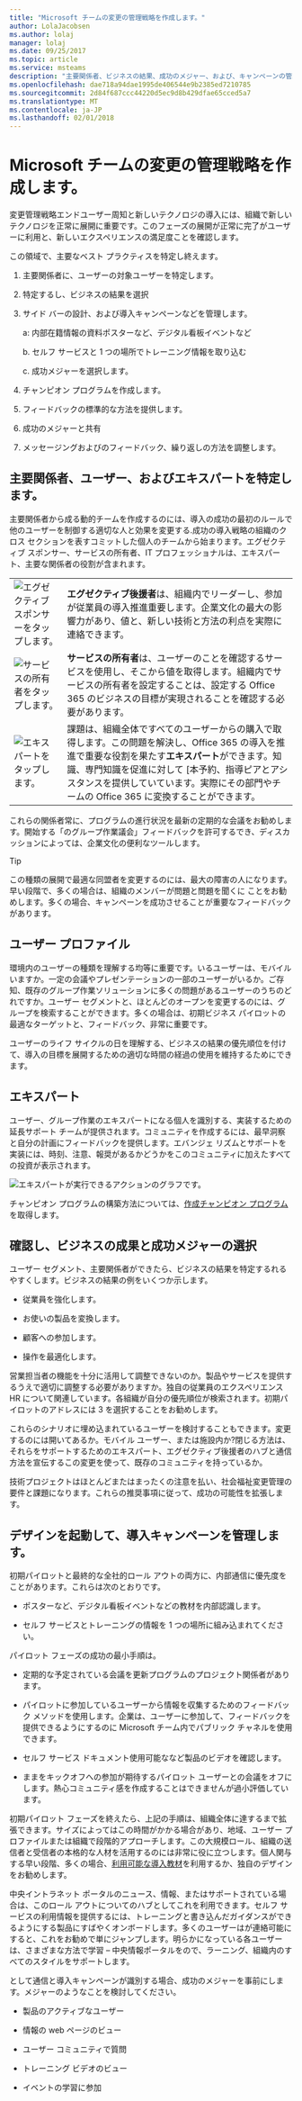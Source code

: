 ```yaml
---
title: "Microsoft チームの変更の管理戦略を作成します。"
author: LolaJacobsen
ms.author: lolaj
manager: lolaj
ms.date: 09/25/2017
ms.topic: article
ms.service: msteams
description: "主要関係者、ビジネスの結果、成功のメジャー、および、キャンペーンの管理の id を Microsoft チームの変更の管理戦略を作成する方法を学習します。"
ms.openlocfilehash: dae718a94dae1995de406544e9b2385ed7210785
ms.sourcegitcommit: 2d84f687ccc44220d5ec9d8b429dfae65cced5a7
ms.translationtype: MT
ms.contentlocale: ja-JP
ms.lasthandoff: 02/01/2018
---
```

<a name="create-a-change-management-strategy-for-microsoft-teams"></a>Microsoft チームの変更の管理戦略を作成します。
=======================================================

変更管理戦略エンドユーザー周知と新しいテクノロジの導入には、組織で新しいテクノロジを正常に展開に重要です。このフェーズの展開が正常に完了がユーザーに利用と、新しいエクスペリエンスの満足度ことを確認します。

この領域で、主要なベスト プラクティスを特定し終えます。

1.  主要関係者に、ユーザーの対象ユーザーを特定します。

2.  特定するし、ビジネスの結果を選択

3.  サイド バーの設計、および導入キャンペーンなどを管理します。

    a: 内部在籍情報の資料ポスターなど、デジタル看板イベントなど

    b. セルフ サービスと 1 つの場所でトレーニング情報を取り込む

    c. 成功メジャーを選択します。

4.  チャンピオン プログラムを作成します。

5.  フィードバックの標準的な方法を提供します。

6.  成功のメジャーと共有

7.  メッセージングおよびのフィードバック、繰り返しの方法を調整します。

<a name="identify-key-stakeholders-users-and-champions"></a>主要関係者、ユーザー、およびエキスパートを特定します。
-----------------------------------------------

主要関係者から成る動的チームを作成するのには、導入の成功の最初のルールで他のユーザーを制御する適切な人と効果を変更する.成功の導入戦略の組織のクロス セクションを表すコミットした個人のチームから始まります。エグゼクティブ スポンサー、サービスの所有者、IT プロフェッショナルは、エキスパート、主要な関係者の役割が含まれます。

|  |  |
|---------|---------|
|![エグゼクティブ スポンサーをタップします。](media/Create_a_change_management_strategy_for_Microsoft_Teams_image1.png)     |**エグゼクティブ後援者**は、組織内でリーダーし、参加が従業員の導入推進重要します。企業文化の最大の影響力があり、値と、新しい技術と方法の利点を実際に連絡できます。         |
|![サービスの所有者をタップします。](media/Create_a_change_management_strategy_for_Microsoft_Teams_image2.png)     |**サービスの所有者**は、ユーザーのことを確認するサービスを使用し、そこから値を取得します。組織内でサービスの所有者を設定することは、設定する Office 365 のビジネスの目標が実現されることを確認する必要があります。         |
|![エキスパートをタップします。](media/Create_a_change_management_strategy_for_Microsoft_Teams_image3.png)     |課題は、組織全体ですべてのユーザーからの購入で取得します。この問題を解決し、Office 365 の導入を推進で重要な役割を果たす**エキスパート**ができます。知識、専門知識を促進に対して [本予約、指導ピアとアシスタンスを提供していています。実際にその部門やチームの Office 365 に変換することができます。         |

これらの関係者常に、プログラムの進行状況を最新の定期的な会議をお勧めします。開始する「のグループ作業議会」フィードバックを許可するでき、ディスカッションによっては、企業文化の便利なツールします。




> [!TIP]
> この種類の展開で最適な同盟者を変更するのには、最大の障害の人になります。早い段階で、多くの場合は、組織のメンバーが問題と問題を聞くに ことをお勧めします。多くの場合、キャンペーンを成功させることが重要なフィードバックがあります。

<a name="user-profiles"></a>ユーザー プロファイル
-------------

環境内のユーザーの種類を理解する均等に重要です。いるユーザーは、モバイルいますか。一定の会議やプレゼンテーションの一部のユーザーがいるか。ご存知、既存のグループ作業ソリューションに多くの問題があるユーザーのうちのどれですか。ユーザー セグメントと、ほとんどのオープンを変更するのには、グループを検索することができます。多くの場合は、初期ビジネス パイロットの最適なターゲットと、フィードバック、非常に重要です。

ユーザーのライフ サイクルの日を理解する、ビジネスの結果の優先順位を付けて、導入の目標を展開するための適切な時間の経過の使用を維持するためにできます。

<a name="champions"></a>エキスパート
---------

ユーザー、グループ作業のエキスパートになる個人を識別する、実装するための延長サポート チームが提供されます。コミュニティを作成するには、最早洞察と自分の計画にフィードバックを提供します。エバンジェ リズムとサポートを実装には、時刻、注意、報奨があるかどうかをこのコミュニティに加えたすべての投資が表示されます。

![エキスパートが実行できるアクションのグラフです。](media/Create_a_change_management_strategy_for_Microsoft_Teams_image5.png)

チャンピオン プログラムの構築方法については、[作成チャンピオン プログラム](https://go.microsoft.com/fwlink/?linkid=854665)を取得します。

<a name="identify-and-select-your-business-outcomes-and-success-measures"></a>確認し、ビジネスの成果と成功メジャーの選択
---------------------------------------------------------------

ユーザー セグメント、主要関係者ができたら、ビジネスの結果を特定するれるやすくします。ビジネスの結果の例をいくつか示します。

-   従業員を強化します。

-   お使いの製品を変換します。

-   顧客への参加します。

-   操作を最適化します。

営業担当者の機能を十分に活用して調整できないのか。製品やサービスを提供するうえで適切に調整する必要がありますか。独自の従業員のエクスペリエンス HR について関連しています。各組織が自分の優先順位が検索されます。初期パイロットのアドレスには 3 を選択することをお勧めします。

これらのシナリオに埋め込まれているユーザーを検討することもできます。変更するのには開いてあるか。モバイル ユーザー、または施設内か?閉じる方法は、それらをサポートするためのエキスパート、エグゼクティブ後援者のハブと通信方法を宣伝するこの変更を使って、既存のコミュニティを持っているか。

技術プロジェクトはほとんどまたはまったくの注意を払い、社会福祉変更管理の要件と課題になります。これらの推奨事項に従って、成功の可能性を拡張します。

<a name="design-launch-and-manage-your-adoption-campaign"></a>デザインを起動して、導入キャンペーンを管理します。
-------------------------------------------------

初期パイロットと最終的な全社的ロール アウトの両方に、内部通信に優先度をことがあります。これらは次のとおりです。

-   ポスターなど、デジタル看板イベントなどの教材を内部認識します。

-   セルフ サービスとトレーニングの情報を 1 つの場所に組み込まれてください。

パイロット フェーズの成功の最小手順は。

-   定期的な予定されている会議を更新プログラムのプロジェクト関係者があります。

-   パイロットに参加しているユーザーから情報を収集するためのフィードバック メソッドを使用します。企業は、ユーザーに参加して、フィードバックを提供できるようにするのに Microsoft チーム内でパブリック チャネルを使用できます。

-   セルフ サービス ドキュメント使用可能ななど製品のビデオを確認します。

-   ままをキックオフへの参加が期待するパイロット ユーザーとの会議をオフにします。熱心コミュニティ感を作成することはできませんが過小評価しています。

初期パイロット フェーズを終えたら、上記の手順は、組織全体に達するまで拡張できます。サイズによってはこの時間がかかる場合があり、地域、ユーザー プロファイルまたは組織で段階的アプローチします。この大規模ロール、組織の送信者と受信者の本格的な人材を活用するのには非常に役に立つします。個人関与する早い段階、多くの場合、[利用可能な導入教材](https://go.microsoft.com/fwlink/?linkid=854598)を利用するか、独自のデザインをお勧めします。

中央イントラネット ポータルのニュース、情報、またはサポートされている場合は、このロール アウトについてのハブとしてこれを利用できます。セルフ サービスの利用情報を提供するには、トレーニングと書き込んだガイダンスができるようにする製品にすばやくオンボードします。多くのユーザーはが連絡可能にすると、これをお勧めで単にジャンプします。明らかになっている各ユーザーは、さまざまな方法で学習 – 中央情報ポータルをので、ラーニング、組織内のすべてのスタイルをサポートします。

として通信と導入キャンペーンが識別する場合、成功のメジャーを事前にします。メジャーのようなことを検討してください。

-   製品のアクティブなユーザー

-   情報の web ページのビュー

-   ユーザー コミュニティで質問

-   トレーニング ビデオのビュー

-   イベントの学習に参加
